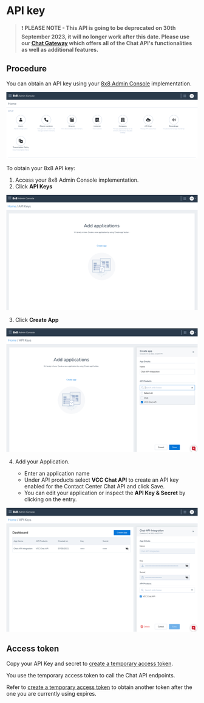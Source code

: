 # API key

> ❗️ **PLEASE NOTE - This API is going to be deprecated on 30th September 2023, it will no longer work after this date. Please use our [Chat Gateway](/actions-events/docs/chat-gateway) which offers all of the Chat API's functionalities as well as additional features.**
> 
> 

## Procedure

You can obtain an API key using your [8x8 Admin Console](https://admin.8x8.com/) implementation.

![](../images/Screenshot_2021-07-05_at_14.54.34.png "Screenshot 2021-07-05 at 14.54.34.png")

To obtain your 8x8 API key:

1. Access your 8x8 Admin Console implementation.
2. Click **API Keys**

![](../images/Screenshot_2021-07-05_at_14.57.01.png "Screenshot 2021-07-05 at 14.57.01.png")

3. Click **Create App**

![](../images/Screenshot_2021-07-05_at_14.57.31.png "Screenshot 2021-07-05 at 14.57.31.png")

4. Add your Application. 

	* Enter an application name
	* Under API products select **VCC Chat API** to create an API key enabled for the Contact Center Chat API and click Save.
	* You can edit your application or inspect the **API Key & Secret** by clicking on the entry.

![](../images/Screenshot_2021-07-05_at_14.58.03.png "Screenshot 2021-07-05 at 14.58.03.png")

## Access token

Copy your API Key and secret to [create a temporary access token](/contactcenter/reference/createaccesstoken).

You use the temporary access token to call the Chat API endpoints. 

Refer to [create a temporary access token](/contactcenter/v2.0/reference/createaccesstoken) to obtain another token after the one you are currently using expires.

